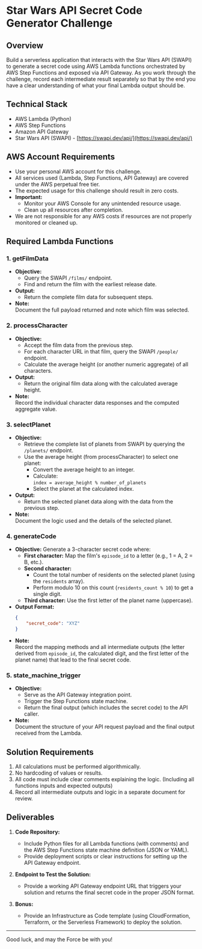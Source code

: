 # Star Wars API Secret Code Generator Challenge

## Overview
Build a serverless application that interacts with the Star Wars API (SWAPI) to generate a secret code using AWS Lambda functions orchestrated by AWS Step Functions and exposed via API Gateway. As you work through the challenge, record each intermediate result separately so that by the end you have a clear understanding of what your final Lambda output should be.

## Technical Stack
- AWS Lambda (Python)
- AWS Step Functions
- Amazon API Gateway
- Star Wars API (SWAPI) - [https://swapi.dev/api/](https://swapi.dev/api/)

## AWS Account Requirements
- Use your personal AWS account for this challenge.
- All services used (Lambda, Step Functions, API Gateway) are covered under the AWS perpetual free tier.
- The expected usage for this challenge should result in zero costs.
- **Important:**
  - Monitor your AWS Console for any unintended resource usage.
  - Clean up all resources after completion.
- We are not responsible for any AWS costs if resources are not properly monitored or cleaned up.

## Required Lambda Functions

### 1. getFilmData
- **Objective:**
  - Query the SWAPI `/films/` endpoint.
  - Find and return the film with the earliest release date.
- **Output:**
  - Return the complete film data for subsequent steps.
- **Note:**  
  Document the full payload returned and note which film was selected.

### 2. processCharacter
- **Objective:**
  - Accept the film data from the previous step.
  - For each character URL in that film, query the SWAPI `/people/` endpoint.
  - Calculate the average height (or another numeric aggregate) of all characters.
- **Output:**
  - Return the original film data along with the calculated average height.
- **Note:**  
  Record the individual character data responses and the computed aggregate value.

### 3. selectPlanet
- **Objective:**
  - Retrieve the complete list of planets from SWAPI by querying the `/planets/` endpoint.
  - Use the average height (from processCharacter) to select one planet:
    - Convert the average height to an integer.
    - Calculate:  
      `index = average_height % number_of_planets`
    - Select the planet at the calculated index.
- **Output:**
  - Return the selected planet data along with the data from the previous step.
- **Note:**  
  Document the logic used and the details of the selected planet.

### 4. generateCode
- **Objective:**
  Generate a 3-character secret code where:
  - **First character:** Map the film's `episode_id` to a letter (e.g., 1 = A, 2 = B, etc.).
  - **Second character:**  
    - Count the total number of residents on the selected planet (using the `residents` array).
    - Perform modulo 10 on this count (`residents_count % 10`) to get a single digit.
  - **Third character:** Use the first letter of the planet name (uppercase).
- **Output Format:**
  ```json
  {
      "secret_code": "XYZ"
  }
  ```
- **Note:**  
  Record the mapping methods and all intermediate outputs (the letter derived from `episode_id`, the calculated digit, and the first letter of the planet name) that lead to the final secret code.

### 5. state_machine_trigger
- **Objective:**
  - Serve as the API Gateway integration point.
  - Trigger the Step Functions state machine.
  - Return the final output (which includes the secret code) to the API caller.
- **Note:**  
  Document the structure of your API request payload and the final output received from the Lambda.

## Solution Requirements
1. All calculations must be performed algorithmically.
2. No hardcoding of values or results.
3. All code must include clear comments explaining the logic. (Including all functions inputs and expected outputs)
4. Record all intermediate outputs and logic in a separate document for review.

## Deliverables

1. **Code Repository:**  
   - Include Python files for all Lambda functions (with comments) and the AWS Step Functions state machine definition (JSON or YAML).
   - Provide deployment scripts or clear instructions for setting up the API Gateway endpoint.

2. **Endpoint to Test the Solution:**  
   - Provide a working API Gateway endpoint URL that triggers your solution and returns the final secret code in the proper JSON format.

3. **Bonus:**  
   - Provide an Infrastructure as Code template (using CloudFormation, Terraform, or the Serverless Framework) to deploy the solution.

---

Good luck, and may the Force be with you!
